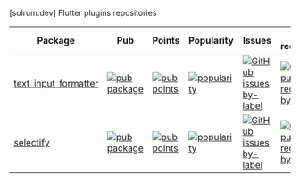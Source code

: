 [solrum.dev] Flutter plugins repositories

| Package | Pub | Points | Popularity | Issues | Pull requests |
|---------|-----|--------|------------|--------|---------------|
| [text_input_formatter](./text_input_formatter/) | [![pub package](https://img.shields.io/pub/v/text_input_formatter.svg)](https://pub.dev/packages/text_input_formatter) | [![pub points](https://img.shields.io/pub/points/text_input_formatter)](https://pub.dev/packages/text_input_formatter/score) | [![popularity](https://img.shields.io/pub/popularity/text_input_formatter)](https://pub.dev/packages/text_input_formatter/score) | [![GitHub issues by-label](https://img.shields.io/github/issues/flutter/flutter/p%3A%20text_input_formatter?label=)](https://github.com/flutter/flutter/labels/p%3A%20text_input_formatter) | [![GitHub pull requests by-label](https://img.shields.io/github/issues-pr/flutter/packages/p%3A%20text_input_formatter?label=)](https://github.com/flutter/packages/labels/p%3A%20text_input_formatter) |
| [selectify](./selectify/) | [![pub package](https://img.shields.io/pub/v/selectify.svg)](https://pub.dev/packages/selectify) | [![pub points](https://img.shields.io/pub/points/selectify)](https://pub.dev/packages/selectify/score) | [![popularity](https://img.shields.io/pub/popularity/selectify)](https://pub.dev/packages/selectify/score) | [![GitHub issues by-label](https://img.shields.io/github/issues/flutter/flutter/p%3A%20selectify?label=)](https://github.com/flutter/flutter/labels/p%3A%20selectify) | [![GitHub pull requests by-label](https://img.shields.io/github/issues-pr/flutter/packages/p%3A%20selectify?label=)](https://github.com/flutter/packages/labels/p%3A%20selectify) |